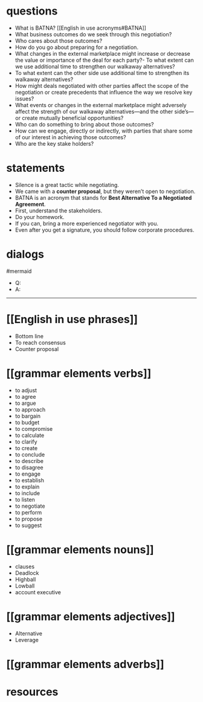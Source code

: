 # questions
- What is BATNA? [[English in use acronyms#BATNA]]
- What business outcomes do we seek through this negotiation?
- Who cares about those outcomes?
- How do you go about preparing for a negotiation.
- What changes in the external marketplace might increase or decrease the value or importance of the deal for each party?- To what extent can we use additional time to strengthen our walkaway alternatives?
- To what extent can the other side use additional time to strengthen its walkaway alternatives?
- How might deals negotiated with other parties affect the scope of the negotiation or create precedents that influence the way we resolve key issues?
- What events or changes in the external marketplace might adversely affect the strength of our walkaway alternatives—and the other side’s—or create mutually beneficial opportunities?
- Who can do something to bring about those outcomes?
- How can we engage, directly or indirectly, with parties that share some of our interest in achieving those outcomes?
- Who are the key stake holders?

# statements
- Silence is a great tactic while negotiating.
- We came with a **counter proposal**, but they weren’t open to negotiation.
- BATNA is an acronym that stands for **Best Alternative To a Negotiated Agreement**.
- First, understand the stakeholders.
- Do your homework.
- If you can, bring a more experienced negotiator with you.
- Even after you get a signature, you should follow corporate procedures.


# dialogs
#mermaid 

- Q:
- A:

---

# [[English in use phrases]]

- Bottom line
- To reach consensus
-  Counter proposal


# [[grammar elements verbs]]

- to adjust
- to agree
- to argue
- to approach
- to bargain
- to budget
- to compromise
- to calculate
- to clarify
- to create
- to conclude
- to describe
- to disagree
- to engage
- to establish
- to explain
- to include
- to listen
- to negotiate
- to perform
- to propose
- to suggest

# [[grammar elements nouns]]

- clauses
- Deadlock
- Highball 
- Lowball
- account executive

# [[grammar elements adjectives]]

- Alternative
- Leverage

# [[grammar elements adverbs]]

# resources
